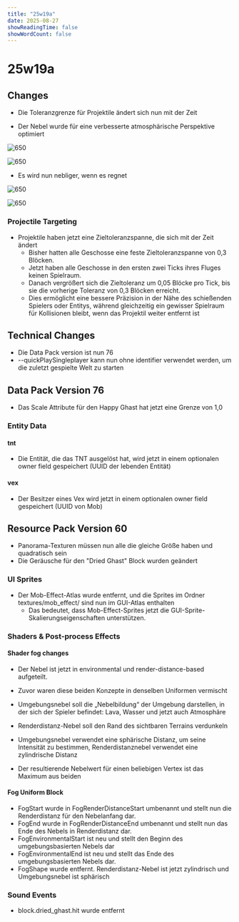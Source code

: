 ```yaml
---
title: "25w19a"
date: 2025-08-27
showReadingTime: false
showWordCount: false
---
```


# 25w19a
## Changes

- Die Toleranzgrenze für Projektile ändert sich nun mit der Zeit
  
- Der Nebel wurde für eine verbesserte atmosphärische Perspektive optimiert
  
![650](https://i.imgur.com/N91dZqs.png)
  
![650](https://i.imgur.com/32M5kAC.png)



- Es wird nun nebliger, wenn es regnet
  
![650](https://i.imgur.com/bGhjirZ.png)

![650](https://i.imgur.com/eTXJyJH.png)
### Projectile Targeting

- Projektile haben jetzt eine Zieltoleranzspanne, die sich mit der Zeit ändert
    - Bisher hatten alle Geschosse eine feste Zieltoleranzspanne von 0,3 Blöcken.
    - Jetzt haben alle Geschosse in den ersten zwei Ticks ihres Fluges keinen Spielraum.
    - Danach vergrößert sich die Zieltoleranz um 0,05 Blöcke pro Tick, bis sie die vorherige Toleranz von 0,3 Blöcken erreicht.
    - Dies ermöglicht eine bessere Präzision in der Nähe des schießenden Spielers oder Entitys, während gleichzeitig ein gewisser Spielraum für Kollisionen bleibt, wenn das Projektil weiter entfernt ist


## Technical Changes

- Die Data Pack version ist nun 76
- --quickPlaySingleplayer kann nun ohne identifier verwendet werden, um die zuletzt gespielte Welt zu starten

## Data Pack Version 76

- Das Scale Attribute für den Happy Ghast hat jetzt eine Grenze von 1,0

### Entity Data

#### tnt

- Die Entität, die das TNT ausgelöst hat, wird jetzt in einem optionalen owner field gespeichert (UUID der lebenden Entität)

#### vex

- Der Besitzer eines Vex wird jetzt in einem optionalen owner field gespeichert (UUID von Mob)

## Resource Pack Version 60

- Panorama-Texturen müssen nun alle die gleiche Größe haben und quadratisch sein
- Die Geräusche für den "Dried Ghast" Block wurden geändert

### UI Sprites

- Der Mob-Effect-Atlas wurde entfernt, und die Sprites im Ordner textures/mob_effect/ sind nun im GUI-Atlas enthalten
    - Das bedeutet, dass Mob-Effect-Sprites jetzt die GUI-Sprite-Skalierungseigenschaften unterstützen.

### Shaders & Post-process Effects

#### Shader fog changes

- Der Nebel ist jetzt in environmental und render-distance-based aufgeteilt.
- Zuvor waren diese beiden Konzepte in denselben Uniformen vermischt
  
- Umgebungsnebel soll die „Nebelbildung“ der Umgebung darstellen, in der sich der Spieler befindet: Lava, Wasser und jetzt auch Atmosphäre
- Renderdistanz-Nebel soll den Rand des sichtbaren Terrains verdunkeln
  
- Umgebungsnebel verwendet eine sphärische Distanz, um seine Intensität zu bestimmen, Renderdistanznebel verwendet eine zylindrische Distanz
  
- Der resultierende Nebelwert für einen beliebigen Vertex ist das Maximum aus beiden

#### Fog Uniform Block

- FogStart wurde in FogRenderDistanceStart umbenannt und stellt nun die Renderdistanz für den Nebelanfang dar.
- FogEnd wurde in FogRenderDistanceEnd umbenannt und stellt nun das Ende des Nebels in Renderdistanz dar.
- FogEnvironmentalStart ist neu und stellt den Beginn des umgebungsbasierten Nebels dar
- FogEnvironmentalEnd ist neu und stellt das Ende des umgebungsbasierten Nebels dar.
- FogShape wurde entfernt. Renderdistanz-Nebel ist jetzt zylindrisch und Umgebungsnebel ist sphärisch

### Sound Events

- block.dried_ghast.hit wurde entfernt